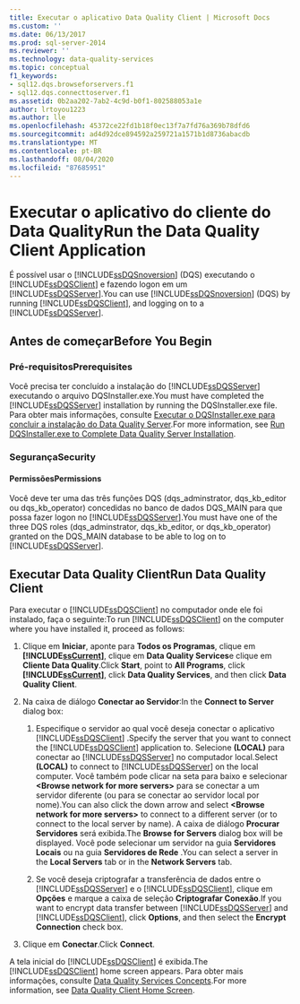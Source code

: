 ```yaml
---
title: Executar o aplicativo Data Quality Client | Microsoft Docs
ms.custom: ''
ms.date: 06/13/2017
ms.prod: sql-server-2014
ms.reviewer: ''
ms.technology: data-quality-services
ms.topic: conceptual
f1_keywords:
- sql12.dqs.browseforservers.f1
- sql12.dqs.connecttoserver.f1
ms.assetid: 0b2aa202-7ab2-4c9d-b0f1-802588053a1e
author: lrtoyou1223
ms.author: lle
ms.openlocfilehash: 45372ce22fd1b18f0ec13f7a7fd76a369b78dfd6
ms.sourcegitcommit: ad4d92dce894592a259721a1571b1d8736abacdb
ms.translationtype: MT
ms.contentlocale: pt-BR
ms.lasthandoff: 08/04/2020
ms.locfileid: "87685951"
---
```

# <a name="run-the-data-quality-client-application"></a><span data-ttu-id="28b9b-102">Executar o aplicativo do cliente do Data Quality</span><span class="sxs-lookup"><span data-stu-id="28b9b-102">Run the Data Quality Client Application</span></span>
  <span data-ttu-id="28b9b-103">É possível usar o [!INCLUDE[ssDQSnoversion](../includes/ssdqsnoversion-md.md)] (DQS) executando o [!INCLUDE[ssDQSClient](../includes/ssdqsclient-md.md)] e fazendo logon em um [!INCLUDE[ssDQSServer](../includes/ssdqsserver-md.md)].</span><span class="sxs-lookup"><span data-stu-id="28b9b-103">You can use [!INCLUDE[ssDQSnoversion](../includes/ssdqsnoversion-md.md)] (DQS) by running [!INCLUDE[ssDQSClient](../includes/ssdqsclient-md.md)], and logging on to a [!INCLUDE[ssDQSServer](../includes/ssdqsserver-md.md)].</span></span>  
  
##  <a name="before-you-begin"></a><a name="BeforeYouBegin"></a> <span data-ttu-id="28b9b-104">Antes de começar</span><span class="sxs-lookup"><span data-stu-id="28b9b-104">Before You Begin</span></span>  
  
###  <a name="prerequisites"></a><a name="Prerequisites"></a> <span data-ttu-id="28b9b-105">Pré-requisitos</span><span class="sxs-lookup"><span data-stu-id="28b9b-105">Prerequisites</span></span>  
 <span data-ttu-id="28b9b-106">Você precisa ter concluído a instalação do [!INCLUDE[ssDQSServer](../includes/ssdqsserver-md.md)] executando o arquivo DQSInstaller.exe.</span><span class="sxs-lookup"><span data-stu-id="28b9b-106">You must have completed the [!INCLUDE[ssDQSServer](../includes/ssdqsserver-md.md)] installation by running the DQSInstaller.exe file.</span></span> <span data-ttu-id="28b9b-107">Para obter mais informações, consulte [Executar o DQSInstaller.exe para concluir a instalação do Data Quality Server](install-windows/run-dqsinstaller-exe-to-complete-data-quality-server-installation.md).</span><span class="sxs-lookup"><span data-stu-id="28b9b-107">For more information, see [Run DQSInstaller.exe to Complete Data Quality Server Installation](install-windows/run-dqsinstaller-exe-to-complete-data-quality-server-installation.md).</span></span>  
  
###  <a name="security"></a><a name="Security"></a> <span data-ttu-id="28b9b-108">Segurança</span><span class="sxs-lookup"><span data-stu-id="28b9b-108">Security</span></span>  
  
####  <a name="permissions"></a><a name="Permissions"></a> <span data-ttu-id="28b9b-109">Permissões</span><span class="sxs-lookup"><span data-stu-id="28b9b-109">Permissions</span></span>  
 <span data-ttu-id="28b9b-110">Você deve ter uma das três funções DQS (dqs_adminstrator, dqs_kb_editor ou dqs_kb_operator) concedidas no banco de dados DQS_MAIN para que possa fazer logon no [!INCLUDE[ssDQSServer](../includes/ssdqsserver-md.md)].</span><span class="sxs-lookup"><span data-stu-id="28b9b-110">You must have one of the three DQS roles (dqs_adminstrator, dqs_kb_editor, or dqs_kb_operator) granted on the DQS_MAIN database to be able to log on to [!INCLUDE[ssDQSServer](../includes/ssdqsserver-md.md)].</span></span>  
  
##  <a name="run-data-quality-client"></a><a name="Run"></a><span data-ttu-id="28b9b-111">Executar Data Quality Client</span><span class="sxs-lookup"><span data-stu-id="28b9b-111">Run Data Quality Client</span></span>  
 <span data-ttu-id="28b9b-112">Para executar o [!INCLUDE[ssDQSClient](../includes/ssdqsclient-md.md)] no computador onde ele foi instalado, faça o seguinte:</span><span class="sxs-lookup"><span data-stu-id="28b9b-112">To run [!INCLUDE[ssDQSClient](../includes/ssdqsclient-md.md)] on the computer where you have installed it, proceed as follows:</span></span>  
  
1.  <span data-ttu-id="28b9b-113">Clique em **Iniciar**, aponte para **Todos os Programas**, clique em **[!INCLUDE[ssCurrent](../includes/sscurrent-md.md)]**, clique em **Data Quality Services**e clique em **Cliente Data Quality**.</span><span class="sxs-lookup"><span data-stu-id="28b9b-113">Click **Start**, point to **All Programs**, click **[!INCLUDE[ssCurrent](../includes/sscurrent-md.md)]**, click **Data Quality Services**, and then click **Data Quality Client**.</span></span>  
  
2.  <span data-ttu-id="28b9b-114">Na caixa de diálogo **Conectar ao Servidor**:</span><span class="sxs-lookup"><span data-stu-id="28b9b-114">In the **Connect to Server** dialog box:</span></span>  
  
    1.  <span data-ttu-id="28b9b-115">Especifique o servidor ao qual você deseja conectar o aplicativo [!INCLUDE[ssDQSClient](../includes/ssdqsclient-md.md)] .</span><span class="sxs-lookup"><span data-stu-id="28b9b-115">Specify the server that you want to connect the [!INCLUDE[ssDQSClient](../includes/ssdqsclient-md.md)] application to.</span></span> <span data-ttu-id="28b9b-116">Selecione **(LOCAL)** para conectar ao [!INCLUDE[ssDQSServer](../includes/ssdqsserver-md.md)] no computador local.</span><span class="sxs-lookup"><span data-stu-id="28b9b-116">Select **(LOCAL)** to connect to [!INCLUDE[ssDQSServer](../includes/ssdqsserver-md.md)] on the local computer.</span></span> <span data-ttu-id="28b9b-117">Você também pode clicar na seta para baixo e selecionar **\<Browse network for more servers>** para se conectar a um servidor diferente (ou para se conectar ao servidor local por nome).</span><span class="sxs-lookup"><span data-stu-id="28b9b-117">You can also click the down arrow and select **\<Browse network for more servers>** to connect to a different server (or to connect to the local server by name).</span></span> <span data-ttu-id="28b9b-118">A caixa de diálogo **Procurar Servidores** será exibida.</span><span class="sxs-lookup"><span data-stu-id="28b9b-118">The **Browse for Servers** dialog box will be displayed.</span></span> <span data-ttu-id="28b9b-119">Você pode selecionar um servidor na guia **Servidores Locais** ou na guia **Servidores de Rede** .</span><span class="sxs-lookup"><span data-stu-id="28b9b-119">You can select a server in the **Local Servers** tab or in the **Network Servers** tab.</span></span>  
  
    2.  <span data-ttu-id="28b9b-120">Se você deseja criptografar a transferência de dados entre o [!INCLUDE[ssDQSServer](../includes/ssdqsserver-md.md)] e o [!INCLUDE[ssDQSClient](../includes/ssdqsclient-md.md)], clique em **Opções** e marque a caixa de seleção **Criptografar Conexão**.</span><span class="sxs-lookup"><span data-stu-id="28b9b-120">If you want to encrypt data transfer between [!INCLUDE[ssDQSServer](../includes/ssdqsserver-md.md)] and [!INCLUDE[ssDQSClient](../includes/ssdqsclient-md.md)], click **Options**, and then select the **Encrypt Connection** check box.</span></span>  
  
3.  <span data-ttu-id="28b9b-121">Clique em **Conectar**.</span><span class="sxs-lookup"><span data-stu-id="28b9b-121">Click **Connect**.</span></span>  
  
 <span data-ttu-id="28b9b-122">A tela inicial do [!INCLUDE[ssDQSClient](../includes/ssdqsclient-md.md)] é exibida.</span><span class="sxs-lookup"><span data-stu-id="28b9b-122">The [!INCLUDE[ssDQSClient](../includes/ssdqsclient-md.md)] home screen appears.</span></span> <span data-ttu-id="28b9b-123">Para obter mais informações, consulte [Data Quality Services Concepts](../../2014/data-quality-services/data-quality-client-home-screen.md).</span><span class="sxs-lookup"><span data-stu-id="28b9b-123">For more information, see [Data Quality Client Home Screen](../../2014/data-quality-services/data-quality-client-home-screen.md).</span></span>  
  
  
